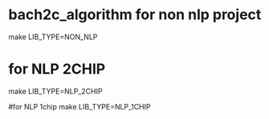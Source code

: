 # bach2c_algorithm for non nlp project

make LIB_TYPE=NON_NLP

# for NLP 2CHIP
make LIB_TYPE=NLP_2CHIP

#for NLP 1chip
make LIB_TYPE=NLP_1CHIP


